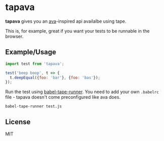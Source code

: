 # tapava

**tapava** gives you an [ava](https://www.npmjs.com/package/ava)-inspired api availalbe using tape.

This is, for example, great if you want your tests to be runnable in the browser.

## Example/Usage

```js
import test from 'tapava';

test('beep boop', t => {
  t.deepEqual({foo: 'bar'}, {foo: 'bas'});
});
```

Run the test using [babel-tape-runner](https://www.npmjs.com/package/babel-tape-runner). You need to add your own `.babelrc` file - tapava doesn't come preconfigured like ava does.

```shell
babel-tape-runner test.js
```

## License
MIT
